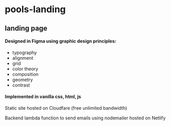 # pools-landing

## landing page
#### Designed in Figma using graphic design principles:
- typography
- alignment
- grid
- color theory
- composition
- geometry
- contrast

#### Implemented in vanilla css, html, js


Static site hosted on Cloudfare (free unlimited bandwidth)


Backend lambda function to send emails using nodemailer hosted on Netlify
